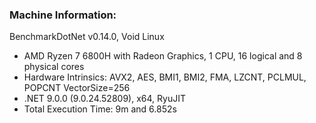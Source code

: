 ### Machine Information:
BenchmarkDotNet v0.14.0, Void Linux
- AMD Ryzen 7 6800H with Radeon Graphics, 1 CPU, 16 logical and 8 physical cores
- Hardware Intrinsics: AVX2, AES, BMI1, BMI2, FMA, LZCNT, PCLMUL, POPCNT VectorSize=256
- .NET 9.0.0 (9.0.24.52809), x64, RyuJIT
- Total Execution Time: 9m and 6.852s
